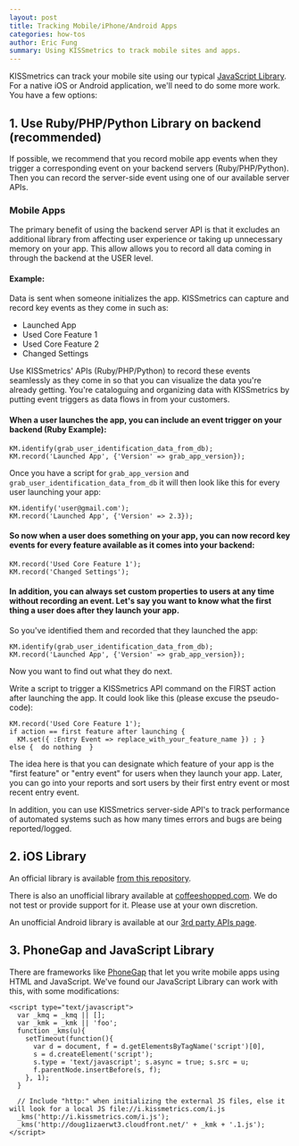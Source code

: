 ```yaml
---
layout: post
title: Tracking Mobile/iPhone/Android Apps
categories: how-tos
author: Eric Fung
summary: Using KISSmetrics to track mobile sites and apps.
---
```

KISSmetrics can track your mobile site using our typical [JavaScript Library][js]. For a native iOS or Android application, we'll need to do some more work. You have a few options:

## 1. Use Ruby/PHP/Python Library on backend (recommended)

If possible, we recommend that you record mobile app events when they trigger a corresponding event on your backend servers (Ruby/PHP/Python). Then you can record the server-side event using one of our available server APIs.

### Mobile Apps

The primary benefit of using the backend server API is that it excludes an additional library from affecting user experience or taking up unnecessary memory on your app. This allow allows you to record all data coming in through the backend at the USER level.

#### Example:

Data is sent when someone initializes the app. KISSmetrics can capture and record key events as they come in such as:

* Launched App
* Used Core Feature 1
* Used Core Feature 2
* Changed Settings

Use KISSmetrics' APIs (Ruby/PHP/Python) to record these events seamlessly as they come in so that you can visualize the data you're already getting. You're cataloguing and organizing data with KISSmetrics by putting event triggers as data flows in from your customers.

#### When a user launches the app, you can include an event trigger on your backend (Ruby Example):

    KM.identify(grab_user_identification_data_from_db);
    KM.record('Launched App', {'Version' => grab_app_version});

Once you have a script for `grab_app_version` and `grab_user_identification_data_from_db` it will then look like this for every user launching your app:

    KM.identify('user@gmail.com');
    KM.record('Launched App', {'Version' => 2.3});

#### So now when a user does something on your app, you can now record key events for every feature available as it comes into your backend:

    KM.record('Used Core Feature 1');
    KM.record('Changed Settings');

#### In addition, you can always set custom properties to users at any time without recording an event. Let's say you want to know what the first thing a user does after they launch your app.

So you've identified them and recorded that they launched the app:

    KM.identify(grab_user_identification_data_from_db);
    KM.record('Launched App', {'Version' => grab_app_version});

Now you want to find out what they do next.

Write a script to trigger a KISSmetrics API command on the FIRST action after launching the app. It could look like this (please excuse the pseudo-code):

    KM.record('Used Core Feature 1');
    if action == first feature after launching {
	  KM.set({ :Entry Event => replace_with_your_feature_name }) ; }
    else {  do nothing  }

The idea here is that you can designate which feature of your app is the "first feature" or "entry event" for users when they launch your app. Later, you can go into your reports and sort users by their first entry event or most recent entry event.

In addition, you can use KISSmetrics server-side API's to track performance of automated systems such as how many times errors and bugs are being reported/logged.

## 2. iOS Library

An official library is available [from this repository][ios-official].

There is also an unofficial library available at [coffeeshopped.com][ios-unofficial]. We do not test or provide support for it. Please use at your own discretion.

An unofficial Android library is available at our [3rd party APIs page][other].

## 3. PhoneGap and JavaScript Library

There are frameworks like [PhoneGap][phonegap] that let you write mobile apps using HTML and JavaScript. We've found our JavaScript Library can work with this, with some modifications:

    <script type="text/javascript">
      var _kmq = _kmq || [];
      var _kmk = _kmk || 'foo';
      function _kms(u){
        setTimeout(function(){
          var d = document, f = d.getElementsByTagName('script')[0],
          s = d.createElement('script');
          s.type = 'text/javascript'; s.async = true; s.src = u;
          f.parentNode.insertBefore(s, f);
        }, 1);
      }

      // Include "http:" when initializing the external JS files, else it will look for a local JS file://i.kissmetrics.com/i.js
      _kms('http://i.kissmetrics.com/i.js');
      _kms('http://doug1izaerwt3.cloudfront.net/' + _kmk + '.1.js');
    </script>

[ios-official]: https://github.com/kissmetrics/KISSmetrics-iOS-Mac-OS-X-Library
[ios-unofficial]: http://coffeeshopped.com/kissmetrics-for-ios
[other]: /apis/other#android

[phonegap]: http://phonegap.com/
[js]: /apis/javascript